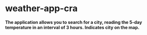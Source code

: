 # weather-app-cra

#### The application allows you to search for a city, reading the 5-day temperature in an interval of 3 hours. Indicates city on the map.
